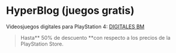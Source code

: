# HyperBlog (juegos gratis)
Videosjuegos digitales para PlayStation 4: [DIGITALES BM](https://www.instagram.com/digitalesbm/ "DIGITALES BM") 
> Hasta** 50% de descuento **con respecto a los precios de la PlayStation Store.
